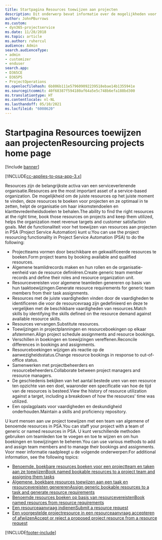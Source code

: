 ```yaml
---
title: Startpagina Resources toewijzen aan projecten
description: Dit onderwerp bevat informatie over de mogelijkheden voor resourcebeheer in PSA (Project Service Automation) voor Dynamics 365.
author: JohnPBurrows
ms.custom:
- dyn365-projectservice
ms.date: 11/28/2018
ms.topic: article
ms.author: ruhercul
audience: Admin
search.audienceType:
- admin
- customizer
- enduser
search.app:
- D365CE
- D365PS
- ProjectOperations
ms.openlocfilehash: 6b806b111e579609092239518ebae14b1355941e
ms.sourcegitcommit: 40f68387f594180af64a5e5c748b6efa188bd300
ms.translationtype: HT
ms.contentlocale: nl-NL
ms.lasthandoff: 05/10/2021
ms.locfileid: "6008620"
---
```

# <a name="resourcing-projects-home-page"></a><span data-ttu-id="bac11-103">Startpagina Resources toewijzen aan projecten</span><span class="sxs-lookup"><span data-stu-id="bac11-103">Resourcing projects home page</span></span>

[!include [banner](../includes/psa-now-project-operations.md)]

[!INCLUDE[cc-applies-to-psa-app-3.x](../includes/cc-applies-to-psa-app-3x.md)]

<span data-ttu-id="bac11-104">Resources zijn de belangrijkste activa van een serviceverlenende organisatie.</span><span class="sxs-lookup"><span data-stu-id="bac11-104">Resources are the most important asset of a service-based organization.</span></span> <span data-ttu-id="bac11-105">De mogelijkheid om de juiste resources op het juiste moment te vinden, deze resources te boeken voor projecten en ze optimaal in te zetten, helpt de organisatie om haar inkomstendoelen en klanttevredenheidsdoelen te behalen.</span><span class="sxs-lookup"><span data-stu-id="bac11-105">The ability to find the right resources at the right time, book those resources on projects and keep them utilized, helps the organization meet revenue targets and customer satisfaction goals.</span></span> <span data-ttu-id="bac11-106">Met de functionaliteit voor het toewijzen van resources aan projecten in PSA (Project Service Automation) kunt u:</span><span class="sxs-lookup"><span data-stu-id="bac11-106">You can use the project resourcing functionality in Project Service Automation (PSA) to do the following:</span></span>

- <span data-ttu-id="bac11-107">Projectteams vormen door beschikbare en gekwalificeerde resources te boeken.</span><span class="sxs-lookup"><span data-stu-id="bac11-107">Form project teams by booking available and qualified resources.</span></span>
- <span data-ttu-id="bac11-108">Algemene teamlidrecords maken en hun rollen en de organisatie-eenheid van de resource definiëren.</span><span class="sxs-lookup"><span data-stu-id="bac11-108">Create generic team member records and define their roles and resource organization unit.</span></span>
- <span data-ttu-id="bac11-109">Resourcevereisten voor algemene teamleden genereren op basis van hun taaktoewijzingen.</span><span class="sxs-lookup"><span data-stu-id="bac11-109">Generate resource requirements for generic team members from their task assignments.</span></span>
- <span data-ttu-id="bac11-110">Resources met de juiste vaardigheden vinden door de vaardigheden te identificeren die voor de resourcevraag zijn gedefinieerd en deze te vergelijken met de beschikbare vaardigheden van resources.</span><span class="sxs-lookup"><span data-stu-id="bac11-110">Match skills by identifying the skills defined on the resource demand against available resource skills.</span></span>
- <span data-ttu-id="bac11-111">Resources vervangen.</span><span class="sxs-lookup"><span data-stu-id="bac11-111">Substitute resources.</span></span>
- <span data-ttu-id="bac11-112">Toewijzingen in projectplanningen en resourceboekingen op elkaar afstemmen.</span><span class="sxs-lookup"><span data-stu-id="bac11-112">Align project schedule assignments and resource bookings.</span></span>
- <span data-ttu-id="bac11-113">Verschillen in boekingen en toewijzingen vereffenen.</span><span class="sxs-lookup"><span data-stu-id="bac11-113">Reconcile differences in bookings and assignments.</span></span>
- <span data-ttu-id="bac11-114">Resourceboekingen wijzigen als reactie op de aanwezigheidsstatus.</span><span class="sxs-lookup"><span data-stu-id="bac11-114">Change resource bookings in response to out-of-office status.</span></span>
- <span data-ttu-id="bac11-115">Samenwerken met projectbeheerders en resourcebeheerders.</span><span class="sxs-lookup"><span data-stu-id="bac11-115">Collaborate between project managers and resource managers.</span></span>
- <span data-ttu-id="bac11-116">De geschiedenis bekijken van het aantal bestede uren van een resource ten opzichte van een doel, waaronder een specificatie van hoe de tijd van de resources is besteed.</span><span class="sxs-lookup"><span data-stu-id="bac11-116">View the history of resource utilization against a target, including a breakdown of how the resources' time was utilized.</span></span>
- <span data-ttu-id="bac11-117">Een opslagplaats voor vaardigheden en deskundigheid onderhouden.</span><span class="sxs-lookup"><span data-stu-id="bac11-117">Maintain a skills and proficiency repository.</span></span>


<span data-ttu-id="bac11-118">U kunt mensen aan uw project toewijzen met een team van algemene of benoemde resources in PSA.</span><span class="sxs-lookup"><span data-stu-id="bac11-118">You can staff your project with a team of generic or named resources in PSA.</span></span> <span data-ttu-id="bac11-119">U kunt verschillende methoden gebruiken om teamleden toe te voegen en toe te wijzen en om hun boekingen en toewijzingen te beheren.</span><span class="sxs-lookup"><span data-stu-id="bac11-119">You can use various methods to add and assign team members and to manage their bookings and assignments.</span></span> <span data-ttu-id="bac11-120">Voor meer informatie raadpleegt u de volgende onderwerpen:</span><span class="sxs-lookup"><span data-stu-id="bac11-120">For additional information, see the following topics:</span></span>

- [<span data-ttu-id="bac11-121">Benoemde, boekbare resources boeken voor een projectteam en taken aan ze toewijzen</span><span class="sxs-lookup"><span data-stu-id="bac11-121">Book named bookable resources to a project team and assigning them tasks</span></span>](assign-named-bookable-resource.md)
- [<span data-ttu-id="bac11-122">Algemene, boekbare resources toewijzen aan een taak en resourcevereisten genereren</span><span class="sxs-lookup"><span data-stu-id="bac11-122">Assign generic bookable resources to a task and generate resource requirements</span></span>](assign-generic-bookable-resource.md)
- [<span data-ttu-id="bac11-123">Benoemde resources boeken op basis van resourcevereisten</span><span class="sxs-lookup"><span data-stu-id="bac11-123">Book named resources from resource requirements</span></span>](book-named-resource.md)
- [<span data-ttu-id="bac11-124">Een resourceaanvraag indienen</span><span class="sxs-lookup"><span data-stu-id="bac11-124">Submit a resource request</span></span>](submit-resource-request.md)
- [<span data-ttu-id="bac11-125">Een voorgestelde projectresource in een resourceaanvraag accepteren of afwijzen</span><span class="sxs-lookup"><span data-stu-id="bac11-125">Accept or reject a proposed project resource from a resource request</span></span>](accept-reject-proposed-resource.md)


[!INCLUDE[footer-include](../includes/footer-banner.md)]
